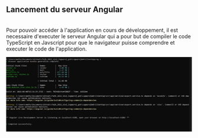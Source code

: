 ## Lancement du serveur Angular

</br>
Pour pouvoir accéder à l'application en cours de développement, il est necessaire d'executer le serveur Angular qui a pour but de compiler le code TypeScript en Javscript pour que le navigateur puisse comprendre et executer le code de l'application.

![ng serve](pictures/ng_s.JPG "compilation avec ng serve")